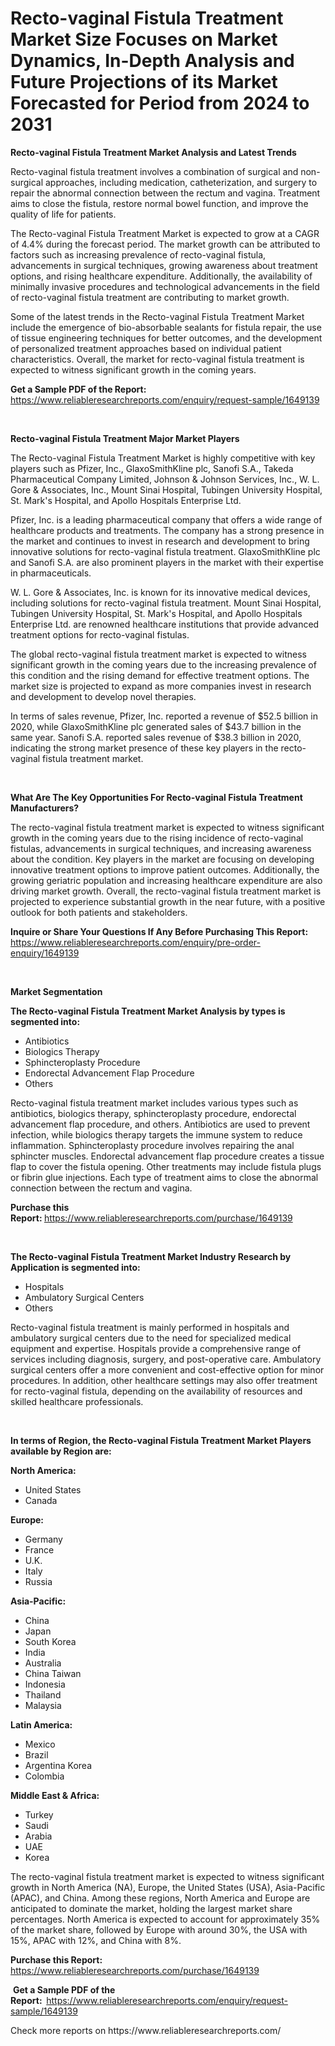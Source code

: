 <p><h1>Recto-vaginal Fistula Treatment Market Size Focuses on Market Dynamics, In-Depth Analysis and Future Projections of its Market Forecasted for Period from 2024 to 2031</h1></p><p><strong>Recto-vaginal Fistula Treatment Market Analysis and Latest Trends</strong></p>
<p><p>Recto-vaginal fistula treatment involves a combination of surgical and non-surgical approaches, including medication, catheterization, and surgery to repair the abnormal connection between the rectum and vagina. Treatment aims to close the fistula, restore normal bowel function, and improve the quality of life for patients.</p><p>The Recto-vaginal Fistula Treatment Market is expected to grow at a CAGR of 4.4% during the forecast period. The market growth can be attributed to factors such as increasing prevalence of recto-vaginal fistula, advancements in surgical techniques, growing awareness about treatment options, and rising healthcare expenditure. Additionally, the availability of minimally invasive procedures and technological advancements in the field of recto-vaginal fistula treatment are contributing to market growth.</p><p>Some of the latest trends in the Recto-vaginal Fistula Treatment Market include the emergence of bio-absorbable sealants for fistula repair, the use of tissue engineering techniques for better outcomes, and the development of personalized treatment approaches based on individual patient characteristics. Overall, the market for recto-vaginal fistula treatment is expected to witness significant growth in the coming years.</p></p>
<p><strong>Get a Sample PDF of the Report:&nbsp;</strong> <a href="https://www.reliableresearchreports.com/enquiry/request-sample/1649139">https://www.reliableresearchreports.com/enquiry/request-sample/1649139</a></p>
<p>&nbsp;</p>
<p><strong>Recto-vaginal Fistula Treatment Major Market Players</strong></p>
<p><p>The Recto-vaginal Fistula Treatment Market is highly competitive with key players such as Pfizer, Inc., GlaxoSmithKline plc, Sanofi S.A., Takeda Pharmaceutical Company Limited, Johnson & Johnson Services, Inc., W. L. Gore & Associates, Inc., Mount Sinai Hospital, Tubingen University Hospital, St. Mark's Hospital, and Apollo Hospitals Enterprise Ltd.</p><p>Pfizer, Inc. is a leading pharmaceutical company that offers a wide range of healthcare products and treatments. The company has a strong presence in the market and continues to invest in research and development to bring innovative solutions for recto-vaginal fistula treatment. GlaxoSmithKline plc and Sanofi S.A. are also prominent players in the market with their expertise in pharmaceuticals.</p><p>W. L. Gore & Associates, Inc. is known for its innovative medical devices, including solutions for recto-vaginal fistula treatment. Mount Sinai Hospital, Tubingen University Hospital, St. Mark's Hospital, and Apollo Hospitals Enterprise Ltd. are renowned healthcare institutions that provide advanced treatment options for recto-vaginal fistulas.</p><p>The global recto-vaginal fistula treatment market is expected to witness significant growth in the coming years due to the increasing prevalence of this condition and the rising demand for effective treatment options. The market size is projected to expand as more companies invest in research and development to develop novel therapies.</p><p>In terms of sales revenue, Pfizer, Inc. reported a revenue of $52.5 billion in 2020, while GlaxoSmithKline plc generated sales of $43.7 billion in the same year. Sanofi S.A. reported sales revenue of $38.3 billion in 2020, indicating the strong market presence of these key players in the recto-vaginal fistula treatment market.</p></p>
<p>&nbsp;</p>
<p><strong>What Are The Key Opportunities For Recto-vaginal Fistula Treatment Manufacturers?</strong></p>
<p><p>The recto-vaginal fistula treatment market is expected to witness significant growth in the coming years due to the rising incidence of recto-vaginal fistulas, advancements in surgical techniques, and increasing awareness about the condition. Key players in the market are focusing on developing innovative treatment options to improve patient outcomes. Additionally, the growing geriatric population and increasing healthcare expenditure are also driving market growth. Overall, the recto-vaginal fistula treatment market is projected to experience substantial growth in the near future, with a positive outlook for both patients and stakeholders.</p></p>
<p><strong>Inquire or Share Your Questions If Any Before Purchasing This Report:</strong> <a href="https://www.reliableresearchreports.com/enquiry/pre-order-enquiry/1649139">https://www.reliableresearchreports.com/enquiry/pre-order-enquiry/1649139</a></p>
<p>&nbsp;</p>
<p><strong>Market Segmentation</strong></p>
<p><strong>The Recto-vaginal Fistula Treatment Market Analysis by types is segmented into:</strong></p>
<p><ul><li>Antibiotics</li><li>Biologics Therapy</li><li>Sphincteroplasty Procedure</li><li>Endorectal Advancement Flap Procedure</li><li>Others</li></ul></p>
<p><p>Recto-vaginal fistula treatment market includes various types such as antibiotics, biologics therapy, sphincteroplasty procedure, endorectal advancement flap procedure, and others. Antibiotics are used to prevent infection, while biologics therapy targets the immune system to reduce inflammation. Sphincteroplasty procedure involves repairing the anal sphincter muscles. Endorectal advancement flap procedure creates a tissue flap to cover the fistula opening. Other treatments may include fistula plugs or fibrin glue injections. Each type of treatment aims to close the abnormal connection between the rectum and vagina.</p></p>
<p><strong>Purchase this Report:&nbsp;</strong><a href="https://www.reliableresearchreports.com/purchase/1649139">https://www.reliableresearchreports.com/purchase/1649139</a></p>
<p>&nbsp;</p>
<p><strong>The Recto-vaginal Fistula Treatment Market Industry Research by Application is segmented into:</strong></p>
<p><ul><li>Hospitals</li><li>Ambulatory Surgical Centers</li><li>Others</li></ul></p>
<p><p>Recto-vaginal fistula treatment is mainly performed in hospitals and ambulatory surgical centers due to the need for specialized medical equipment and expertise. Hospitals provide a comprehensive range of services including diagnosis, surgery, and post-operative care. Ambulatory surgical centers offer a more convenient and cost-effective option for minor procedures. In addition, other healthcare settings may also offer treatment for recto-vaginal fistula, depending on the availability of resources and skilled healthcare professionals.</p></p>
<p>&nbsp;</p>
<p><strong>In terms of Region, the Recto-vaginal Fistula Treatment Market Players available by Region are:</strong></p>
<p>
    <p> <strong> North America: </strong>
        <ul>
            <li>United States</li>
            <li>Canada</li>
        </ul>
        </p> 
    <p> <strong> Europe: </strong>
        <ul>
            <li>Germany</li>
            <li>France</li>
            <li>U.K.</li>
            <li>Italy</li>
            <li>Russia</li>
        </ul>
        </p> 
    <p> <strong> Asia-Pacific: </strong>
        <ul>
            <li>China</li>
            <li>Japan</li>
            <li>South Korea</li>
            <li>India</li>
            <li>Australia</li>
            <li>China Taiwan</li>
            <li>Indonesia</li>
            <li>Thailand</li>
            <li>Malaysia</li>
        </ul>
        </p> 
    <p> <strong> Latin America: </strong>
        <ul>
            <li>Mexico</li>
            <li>Brazil</li>
            <li>Argentina Korea</li>
            <li>Colombia</li>
        </ul>
        </p> 
    <p> <strong> Middle East & Africa: </strong>
        <ul>
            <li>Turkey</li>
            <li>Saudi</li>
            <li>Arabia</li>
            <li>UAE</li>
            <li>Korea</li>
        </ul>
    </p>
    </p>
<p><p>The recto-vaginal fistula treatment market is expected to witness significant growth in North America (NA), Europe, the United States (USA), Asia-Pacific (APAC), and China. Among these regions, North America and Europe are anticipated to dominate the market, holding the largest market share percentages. North America is expected to account for approximately 35% of the market share, followed by Europe with around 30%, the USA with 15%, APAC with 12%, and China with 8%.</p></p>
<p><strong>Purchase this Report: </strong><a href="https://www.reliableresearchreports.com/purchase/1649139">https://www.reliableresearchreports.com/purchase/1649139</a></p>
<p>&nbsp;<strong>Get a Sample PDF of the Report:&nbsp;&nbsp;</strong><a href="https://www.reliableresearchreports.com/enquiry/request-sample/1649139">https://www.reliableresearchreports.com/enquiry/request-sample/1649139</a></p>
<p><strong></strong></p>
<p>Check more reports on https://www.reliableresearchreports.com/</p>
